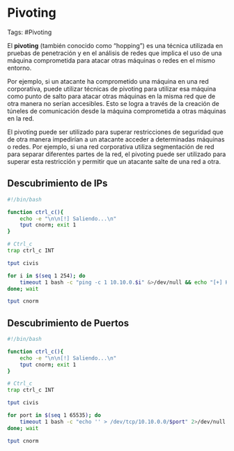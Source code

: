 # Pivoting

Tags: #Pivoting 

El **pivoting** (también conocido como “hopping”) es una técnica utilizada en pruebas de penetración y en el análisis de redes que implica el uso de una máquina comprometida para atacar otras máquinas o redes en el mismo entorno.

Por ejemplo, si un atacante ha comprometido una máquina en una red corporativa, puede utilizar técnicas de pivoting para utilizar esa máquina como punto de salto para atacar otras máquinas en la misma red que de otra manera no serían accesibles. Esto se logra a través de la creación de túneles de comunicación desde la máquina comprometida a otras máquinas en la red.

El pivoting puede ser utilizado para superar restricciones de seguridad que de otra manera impedirían a un atacante acceder a determinadas máquinas o redes. Por ejemplo, si una red corporativa utiliza segmentación de red para separar diferentes partes de la red, el pivoting puede ser utilizado para superar esta restricción y permitir que un atacante salte de una red a otra.

## Descubrimiento de IPs

```bash 
#!/bin/bash 

function ctrl_c(){
	echo -e "\n\n[!] Saliendo...\n"
	tput cnorm; exit 1
}

# Ctrl_c
trap ctrl_c INT

tput civis

for i in $(seq 1 254); do
	timeout 1 bash -c "ping -c 1 10.10.0.$i" &>/dev/null && echo "[+] Host 10.10.0.$i - ACTIVE" &
done; wait

tput cnorm
```

## Descubrimiento de Puertos 

```bash
#!/bin/bash 

function ctrl_c(){
	echo -e "\n\n[!] Saliendo...\n"
	tput cnorm; exit 1
}

# Ctrl_c
trap ctrl_c INT

tput civis

for port in $(seq 1 65535); do
	timeout 1 bash -c "echo '' > /dev/tcp/10.10.0.0/$port" 2>/dev/null && echo "[+] PORT $port - OPEN" & 
done; wait 

tput cnorm
```

